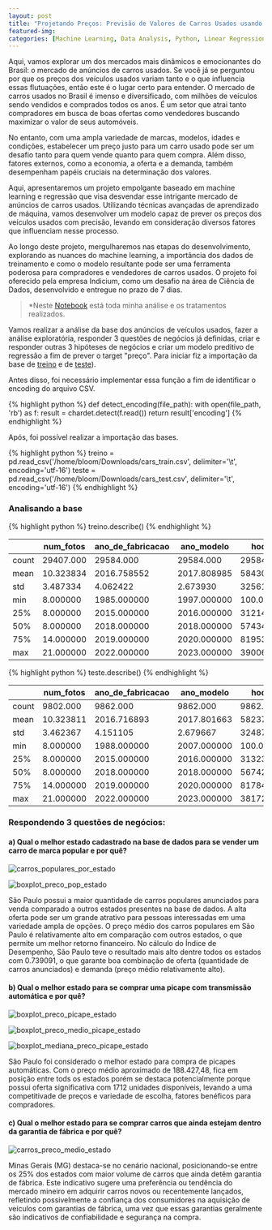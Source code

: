 ```yaml
---
layout: post
title: "Projetando Preços: Previsão de Valores de Carros Usados usando Regressão"
featured-img:
categories: [Machine Learning, Data Analysis, Python, Linear Regression, Random Forest]
---
```

Aqui, vamos explorar um dos mercados mais dinâmicos e emocionantes do Brasil: o mercado de anúncios de carros usados. Se você já se perguntou por que os preços dos veículos usados variam tanto e o que influencia essas flutuações, então este é o lugar certo para entender.
O mercado de carros usados no Brasil é imenso e diversificado, com milhões de veículos sendo vendidos e comprados todos os anos. É um setor que atrai tanto compradores em busca de boas ofertas como vendedores buscando maximizar o valor de seus automóveis.

No entanto, com uma ampla variedade de marcas, modelos, idades e condições, estabelecer um preço justo para um carro usado pode ser um desafio tanto para quem vende quanto para quem compra. Além disso, fatores externos, como a economia, a oferta e a demanda, também desempenham papéis cruciais na determinação dos valores.

Aqui, apresentaremos um projeto empolgante baseado em machine learning e regressão que visa desvendar esse intrigante mercado de anúncios de carros usados. Utilizando técnicas avançadas de aprendizado de máquina, vamos desenvolver um modelo capaz de prever os preços dos veículos usados com precisão, levando em consideração diversos fatores que influenciam nesse processo.

Ao longo deste projeto, mergulharemos nas etapas do desenvolvimento, explorando as nuances do machine learning, a importância dos dados de treinamento e como o modelo resultante pode ser uma ferramenta poderosa para compradores e vendedores de carros usados.
O projeto foi oferecido pela empresa Indicium, como um desafio na área de Ciência de Dados, desenvolvido e entregue no prazo de 7 dias.

> *Neste [Notebook](https://github.com/scarletjulia/Lighthouse_Indicium/blob/main/LH_CD_SCARLET_JULIA.ipynb) está toda minha análise e os tratamentos realizados.

Vamos realizar a análise da base dos anúncios de veículos usados, fazer a análise exploratória, responder 3 questões de negócios já definidas, criar e responder outras 3 hipóteses de negócios e criar um modelo preditivo de regressão a fim de prever o target "preço". 
Para iniciar fiz a importação da base de [treino](https://drive.google.com/file/d/1MrhCVFoU5eM32KoTZn0Hq0j7UZbTE5PS/view?usp=drive_link) e de [teste](https://drive.google.com/file/d/1z233Oh3TMsttalFXuI0scTHfNujO0NkM/view?usp=sharing)).

Antes disso, foi necessário implementar essa função a fim de identificar o encoding do arquivo CSV.

{% highlight python %} def detect_encoding(file_path):
    with open(file_path, 'rb') as f:
        result = chardet.detect(f.read())
    return result['encoding'] {% endhighlight %}

Após, foi possível realizar a importação das bases.

{% highlight python %} treino = pd.read_csv('/home/bloom/Downloads/cars_train.csv', delimiter='\t', encoding='utf-16')
teste = pd.read_csv('/home/bloom/Downloads/cars_test.csv', delimiter='\t', encoding='utf-16') {% endhighlight %}

### Analisando a base

{% highlight python %} treino.describe() {% endhighlight %}

|          | num_fotos | ano_de_fabricacao | ano_modelo | hodometro   | num_portas | veiculo_alienado | preco         |
| -------- | --------- | ----------------- | ---------- | ----------- | ---------- | ---------------- | ------------- |
| count    | 29407.000 | 29584.000         | 29584.000  | 29584.000   | 29584.000  | 0.0              | 2.958400e+04  |
| mean     | 10.323834 | 2016.758552       | 2017.808985 | 58430.592077| 3.940677   | NaN              | 1.330239e+05  |
| std      | 3.487334  | 4.062422          | 2.673930   | 32561.769309| 0.338360   | NaN              | 8.166287e+04  |
| min      | 8.000000  | 1985.000000       | 1997.000000| 100.000000  | 2.000000   | NaN              | 9.869951e+03  |
| 25%      | 8.000000  | 2015.000000       | 2016.000000| 31214.000000| 4.000000   | NaN              | 7.657177e+04  |
| 50%      | 8.000000  | 2018.000000       | 2018.000000| 57434.000000| 4.000000   | NaN              | 1.143558e+05  |
| 75%      | 14.000000 | 2019.000000       | 2020.000000| 81953.500000| 4.000000   | NaN              | 1.636796e+05  |
| max      | 21.000000 | 2022.000000       | 2023.000000| 390065.000000| 4.000000   | NaN              | 1.359813e+06  |

{% highlight python %} teste.describe() {% endhighlight %}

|          | num_fotos | ano_de_fabricacao | ano_modelo | hodometro   | num_portas | veiculo_alienado |
| -------- | --------- | ----------------- | ---------- | ----------- | ---------- | ---------------- |
| count    | 9802.000  | 9862.000          | 9862.000   | 9862.000    | 9862.000   | 0.0              |
| mean     | 10.323811 | 2016.716893       | 2017.801663| 58237.207057| 3.942507   | NaN              |
| std      | 3.462367  | 4.151105          | 2.679667   | 32487.018991| 0.333749   | NaN              |
| min      | 8.000000  | 1988.000000       | 2007.000000| 100.000000  | 2.000000   | NaN              |
| 25%      | 8.000000  | 2015.000000       | 2016.000000| 31323.250000| 4.000000   | NaN              |
| 50%      | 8.000000  | 2018.000000       | 2018.000000| 56742.000000| 4.000000   | NaN              |
| 75%      | 14.000000 | 2019.000000       | 2020.000000| 81784.000000| 4.000000   | NaN              |
| max      | 21.000000 | 2022.000000       | 2023.000000| 381728.000000| 4.000000   | NaN              |

### Respondendo 3 questões de negócios:
#### a) Qual o melhor estado cadastrado na base de dados para se vender um carro de marca popular e por quê?


![carros_populares_por_estado](https://drive.google.com/uc?export=view&id=1RabD-ZTcA-__0CZqZnhMkDyaZoPLaAZM)


![boxplot_preco_pop_estado](https://drive.google.com/uc?export=view&id=19-A0l1lymTHrSzC0auYv2lY9B0R6Wsbu)

São Paulo possui a maior quantidade de carros populares anunciados para venda comparado a outros estados presentes na base de dados. A alta oferta pode ser um grande atrativo para pessoas interessadas em uma variedade ampla de opções. O preço médio dos carros populares em São Paulo é relativamente alto em comparação com outros estados, o que permite um melhor retorno financeiro. No cálculo do Índice de Desempenho, São Paulo teve o resultado mais alto dentre todos os estados com 0.739091, o que garante boa combinação de oferta (quantidade de carros anunciados) e demanda (preço médio relativamente alto).

#### b) Qual o melhor estado para se comprar uma picape com transmissão automática e por quê?

![boxplot_preco_picape_estado](https://drive.google.com/uc?export=view&id=1-BzcCnqnQFQUiuDbTVIdmBMUwZzM6Gky)


![boxplot_preco_medio_picape_estado](https://drive.google.com/uc?export=view&id=1TUHOlOIxGWISmh28FOa0jpBKfOirEg6I)


![boxplot_mediana_preco_picape_estado](https://drive.google.com/uc?export=view&id=10PljUGL0ibDQGJAtKoPPUJmCkrlo0qJF)

São Paulo foi considerado o melhor estado para compra de picapes automáticas. Com o preço médio aproximado de 188.427,48, fica em posição entre tods os estados porém se destaca potencialmente porque possui oferta significativa com 1712 unidades disponíveis, levando a uma competitivade de preços e variedade de escolha, fatores benéficos para compradores.

#### c) Qual o melhor estado para se comprar carros que ainda estejam dentro da garantia de fábrica e por quê?

![carros_preco_medio_estado](https://drive.google.com/uc?export=view&id=196eA9oiipCukIpcUBmxgIz_Moyz10ins)

Minas Gerais (MG) destaca-se no cenário nacional, posicionando-se entre os 25% dos estados com maior volume de carros que ainda detêm garantia de fábrica. Este indicativo sugere uma preferência ou tendência do mercado mineiro em adquirir carros novos ou recentemente lançados, refletindo possivelmente a confiança dos consumidores na aquisição de veículos com garantias de fábrica, uma vez que essas garantias geralmente são indicativos de confiabilidade e segurança na compra.






